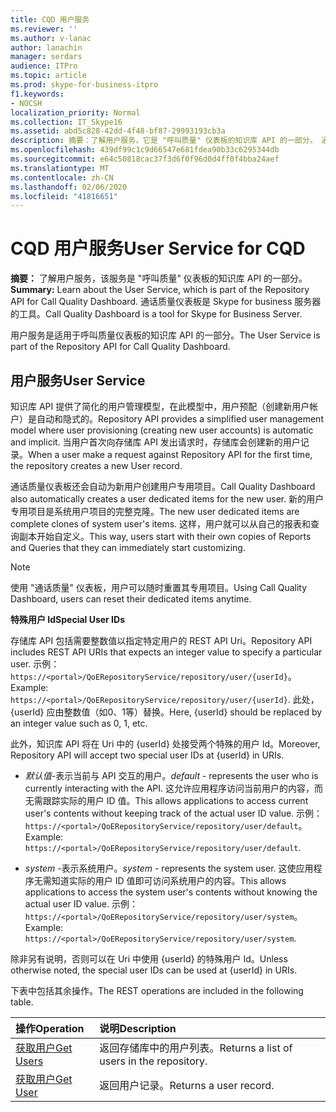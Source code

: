 ```yaml
---
title: CQD 用户服务
ms.reviewer: ''
ms.author: v-lanac
author: lanachin
manager: serdars
audience: ITPro
ms.topic: article
ms.prod: skype-for-business-itpro
f1.keywords:
- NOCSH
localization_priority: Normal
ms.collection: IT_Skype16
ms.assetid: abd5c828-42dd-4f48-bf87-29993193cb3a
description: 摘要：了解用户服务，它是 "呼叫质量" 仪表板的知识库 API 的一部分。 通话质量仪表板是 Skype for business 服务器的工具。
ms.openlocfilehash: 439df99c1c9d66547e681fdea90b33c6295344db
ms.sourcegitcommit: e64c50818cac37f3d6f0f96d0d4ff0f4bba24aef
ms.translationtype: MT
ms.contentlocale: zh-CN
ms.lasthandoff: 02/06/2020
ms.locfileid: "41816651"
---
```

# <a name="user-service-for-cqd"></a><span data-ttu-id="de5fd-104">CQD 用户服务</span><span class="sxs-lookup"><span data-stu-id="de5fd-104">User Service for CQD</span></span>
 
<span data-ttu-id="de5fd-105">**摘要：** 了解用户服务，该服务是 "呼叫质量" 仪表板的知识库 API 的一部分。</span><span class="sxs-lookup"><span data-stu-id="de5fd-105">**Summary:** Learn about the User Service, which is part of the Repository API for Call Quality Dashboard.</span></span> <span data-ttu-id="de5fd-106">通话质量仪表板是 Skype for business 服务器的工具。</span><span class="sxs-lookup"><span data-stu-id="de5fd-106">Call Quality Dashboard is a tool for Skype for Business Server.</span></span>
  
<span data-ttu-id="de5fd-107">用户服务是适用于呼叫质量仪表板的知识库 API 的一部分。</span><span class="sxs-lookup"><span data-stu-id="de5fd-107">The User Service is part of the Repository API for Call Quality Dashboard.</span></span>
  
## <a name="user-service"></a><span data-ttu-id="de5fd-108">用户服务</span><span class="sxs-lookup"><span data-stu-id="de5fd-108">User Service</span></span>

<span data-ttu-id="de5fd-109">知识库 API 提供了简化的用户管理模型，在此模型中，用户预配（创建新用户帐户）是自动和隐式的。</span><span class="sxs-lookup"><span data-stu-id="de5fd-109">Repository API provides a simplified user management model where user provisioning (creating new user accounts) is automatic and implicit.</span></span> <span data-ttu-id="de5fd-110">当用户首次向存储库 API 发出请求时，存储库会创建新的用户记录。</span><span class="sxs-lookup"><span data-stu-id="de5fd-110">When a user make a request against Repository API for the first time, the repository creates a new User record.</span></span> 
  
<span data-ttu-id="de5fd-111">通话质量仪表板还会自动为新用户创建用户专用项目。</span><span class="sxs-lookup"><span data-stu-id="de5fd-111">Call Quality Dashboard also automatically creates a user dedicated items for the new user.</span></span> <span data-ttu-id="de5fd-112">新的用户专用项目是系统用户项目的完整克隆。</span><span class="sxs-lookup"><span data-stu-id="de5fd-112">The new user dedicated items are complete clones of system user's items.</span></span> <span data-ttu-id="de5fd-113">这样，用户就可以从自己的报表和查询副本开始自定义。</span><span class="sxs-lookup"><span data-stu-id="de5fd-113">This way, users start with their own copies of Reports and Queries that they can immediately start customizing.</span></span> 
  
> [!NOTE]
> <span data-ttu-id="de5fd-114">使用 "通话质量" 仪表板，用户可以随时重置其专用项目。</span><span class="sxs-lookup"><span data-stu-id="de5fd-114">Using Call Quality Dashboard, users can reset their dedicated items anytime.</span></span> 
  
 <span data-ttu-id="de5fd-115">**特殊用户 Id**</span><span class="sxs-lookup"><span data-stu-id="de5fd-115">**Special User IDs**</span></span>
  
<span data-ttu-id="de5fd-116">存储库 API 包括需要整数值以指定特定用户的 REST API Uri。</span><span class="sxs-lookup"><span data-stu-id="de5fd-116">Repository API includes REST API URIs that expects an integer value to specify a particular user.</span></span> <span data-ttu-id="de5fd-117">示例： `https://<portal>/QoERepositoryService/repository/user/{userId}`。</span><span class="sxs-lookup"><span data-stu-id="de5fd-117">Example:  `https://<portal>/QoERepositoryService/repository/user/{userId}`.</span></span> <span data-ttu-id="de5fd-118">此处，{userId} 应由整数值（如0、1等）替换。</span><span class="sxs-lookup"><span data-stu-id="de5fd-118">Here, {userId} should be replaced by an integer value such as 0, 1, etc.</span></span>
  
<span data-ttu-id="de5fd-119">此外，知识库 API 将在 Uri 中的 {userId} 处接受两个特殊的用户 Id。</span><span class="sxs-lookup"><span data-stu-id="de5fd-119">Moreover, Repository API will accept two special user IDs at {userId} in URIs.</span></span>
  
-  <span data-ttu-id="de5fd-120">*默认值*-表示当前与 API 交互的用户。</span><span class="sxs-lookup"><span data-stu-id="de5fd-120">*default*  - represents the user who is currently interacting with the API.</span></span> <span data-ttu-id="de5fd-121">这允许应用程序访问当前用户的内容，而无需跟踪实际的用户 ID 值。</span><span class="sxs-lookup"><span data-stu-id="de5fd-121">This allows applications to access current user's contents without keeping track of the actual user ID value.</span></span> <span data-ttu-id="de5fd-122">示例： `https://<portal>/QoERepositoryService/repository/user/default`。</span><span class="sxs-lookup"><span data-stu-id="de5fd-122">Example: `https://<portal>/QoERepositoryService/repository/user/default`.</span></span>
    
-  <span data-ttu-id="de5fd-123">*system* -表示系统用户。</span><span class="sxs-lookup"><span data-stu-id="de5fd-123">*system*  - represents the system user.</span></span> <span data-ttu-id="de5fd-124">这使应用程序无需知道实际的用户 ID 值即可访问系统用户的内容。</span><span class="sxs-lookup"><span data-stu-id="de5fd-124">This allows applications to access the system user's contents without knowing the actual user ID value.</span></span> <span data-ttu-id="de5fd-125">示例： `https://<portal>/QoERepositoryService/repository/user/system`。</span><span class="sxs-lookup"><span data-stu-id="de5fd-125">Example: `https://<portal>/QoERepositoryService/repository/user/system`.</span></span>
    
<span data-ttu-id="de5fd-126">除非另有说明，否则可以在 Uri 中使用 {userId} 的特殊用户 Id。</span><span class="sxs-lookup"><span data-stu-id="de5fd-126">Unless otherwise noted, the special user IDs can be used at {userId} in URIs.</span></span> 
  
<span data-ttu-id="de5fd-127">下表中包括其余操作。</span><span class="sxs-lookup"><span data-stu-id="de5fd-127">The REST operations are included in the following table.</span></span>
  
|<span data-ttu-id="de5fd-128">**操作**</span><span class="sxs-lookup"><span data-stu-id="de5fd-128">**Operation**</span></span>|<span data-ttu-id="de5fd-129">**说明**</span><span class="sxs-lookup"><span data-stu-id="de5fd-129">**Description**</span></span>|
|:-----|:-----|
|[<span data-ttu-id="de5fd-130">获取用户</span><span class="sxs-lookup"><span data-stu-id="de5fd-130">Get Users</span></span>](get-users.md) <br/> |<span data-ttu-id="de5fd-131">返回存储库中的用户列表。</span><span class="sxs-lookup"><span data-stu-id="de5fd-131">Returns a list of users in the repository.</span></span>  <br/> |
|[<span data-ttu-id="de5fd-132">获取用户</span><span class="sxs-lookup"><span data-stu-id="de5fd-132">Get User</span></span>](get-user.md) <br/> |<span data-ttu-id="de5fd-133">返回用户记录。</span><span class="sxs-lookup"><span data-stu-id="de5fd-133">Returns a user record.</span></span>  <br/> |
   

